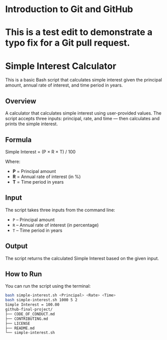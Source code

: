 
# Introduction to Git and GitHub

This is a test edit to demonstrate a typo fix for a Git pull request.
=======
# Simple Interest Calculator

This is a basic Bash script that calculates simple interest given the principal amount, annual rate of interest, and time period in years.

## Overview

A calculator that calculates simple interest using user-provided values. The script accepts three inputs: principal, rate, and time — then calculates and prints the simple interest.

## Formula

Simple Interest = (P × R × T) / 100

Where:
- **P** = Principal amount
- **R** = Annual rate of interest (in %)
- **T** = Time period in years

## Input

The script takes three inputs from the command line:
- `P` – Principal amount
- `R` – Annual rate of interest (in percentage)
- `T` – Time period in years

## Output

The script returns the calculated Simple Interest based on the given input.

## How to Run

You can run the script using the terminal:

```bash
bash simple-interest.sh <Principal> <Rate> <Time>
bash simple-interest.sh 1000 5 2
Simple Interest = 100.00
github-final-project/
├── CODE_OF_CONDUCT.md
├── CONTRIBUTING.md
├── LICENSE
├── README.md
└── simple-interest.sh


